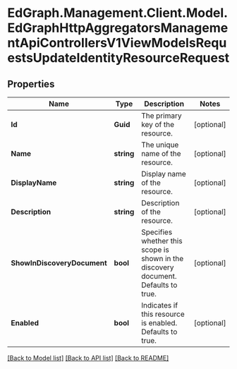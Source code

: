 # EdGraph.Management.Client.Model.EdGraphHttpAggregatorsManagementApiControllersV1ViewModelsRequestsUpdateIdentityResourceRequest

## Properties

Name | Type | Description | Notes
------------ | ------------- | ------------- | -------------
**Id** | **Guid** | The primary key of the resource. | [optional] 
**Name** | **string** | The unique name of the resource. | [optional] 
**DisplayName** | **string** | Display name of the resource. | [optional] 
**Description** | **string** | Description of the resource. | [optional] 
**ShowInDiscoveryDocument** | **bool** | Specifies whether this scope is shown in the discovery document. Defaults to true. | [optional] 
**Enabled** | **bool** | Indicates if this resource is enabled. Defaults to true. | [optional] 

[[Back to Model list]](../README.md#documentation-for-models) [[Back to API list]](../README.md#documentation-for-api-endpoints) [[Back to README]](../README.md)

